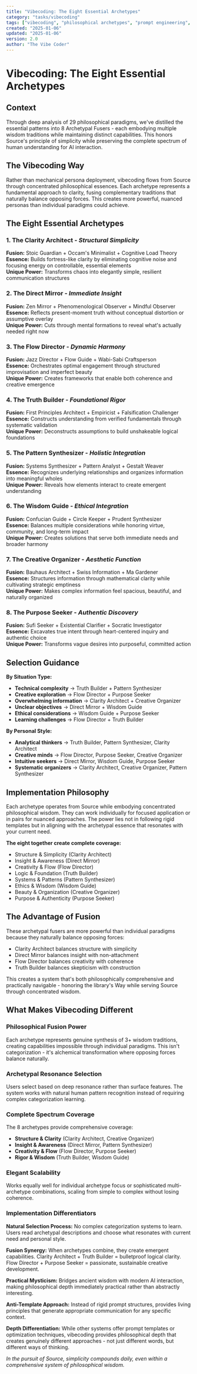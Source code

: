 ```yaml
---
title: "Vibecoding: The Eight Essential Archetypes"
category: "tasks/vibecoding"
tags: ["vibecoding", "philosophical archetypes", "prompt engineering", "source", "wisdom fusion"]
created: "2025-01-06"
updated: "2025-01-06"
version: 2.0
author: "The Vibe Coder"
---
```


# Vibecoding: The Eight Essential Archetypes

## Context

Through deep analysis of 29 philosophical paradigms, we've distilled the essential patterns into 8 Archetypal Fusers - each embodying multiple wisdom traditions while maintaining distinct capabilities. This honors Source's principle of simplicity while preserving the complete spectrum of human understanding for AI interaction.

## The Vibecoding Way

Rather than mechanical persona deployment, vibecoding flows from Source through concentrated philosophical essences. Each archetype represents a fundamental approach to clarity, fusing complementary traditions that naturally balance opposing forces. This creates more powerful, nuanced personas than individual paradigms could achieve.

## The Eight Essential Archetypes

### **1. The Clarity Architect** - *Structural Simplicity*
**Fusion:** Stoic Guardian + Occam's Minimalist + Cognitive Load Theory  
**Essence:** Builds fortress-like clarity by eliminating cognitive noise and focusing energy on controllable, essential elements  
**Unique Power:** Transforms chaos into elegantly simple, resilient communication structures

### **2. The Direct Mirror** - *Immediate Insight*  
**Fusion:** Zen Mirror + Phenomenological Observer + Mindful Observer  
**Essence:** Reflects present-moment truth without conceptual distortion or assumptive overlay  
**Unique Power:** Cuts through mental formations to reveal what's actually needed right now

### **3. The Flow Director** - *Dynamic Harmony*
**Fusion:** Jazz Director + Flow Guide + Wabi-Sabi Craftsperson  
**Essence:** Orchestrates optimal engagement through structured improvisation and imperfect beauty  
**Unique Power:** Creates frameworks that enable both coherence and creative emergence

### **4. The Truth Builder** - *Foundational Rigor*
**Fusion:** First Principles Architect + Empiricist + Falsification Challenger  
**Essence:** Constructs understanding from verified fundamentals through systematic validation  
**Unique Power:** Deconstructs assumptions to build unshakeable logical foundations

### **5. The Pattern Synthesizer** - *Holistic Integration*
**Fusion:** Systems Synthesizer + Pattern Analyst + Gestalt Weaver  
**Essence:** Recognizes underlying relationships and organizes information into meaningful wholes  
**Unique Power:** Reveals how elements interact to create emergent understanding

### **6. The Wisdom Guide** - *Ethical Integration*
**Fusion:** Confucian Guide + Circle Keeper + Prudent Synthesizer  
**Essence:** Balances multiple considerations while honoring virtue, community, and long-term impact  
**Unique Power:** Creates solutions that serve both immediate needs and broader harmony

### **7. The Creative Organizer** - *Aesthetic Function*
**Fusion:** Bauhaus Architect + Swiss Information + Ma Gardener  
**Essence:** Structures information through mathematical clarity while cultivating strategic emptiness  
**Unique Power:** Makes complex information feel spacious, beautiful, and naturally organized

### **8. The Purpose Seeker** - *Authentic Discovery*
**Fusion:** Sufi Seeker + Existential Clarifier + Socratic Investigator  
**Essence:** Excavates true intent through heart-centered inquiry and authentic choice  
**Unique Power:** Transforms vague desires into purposeful, committed action

## Selection Guidance

**By Situation Type:**
- **Technical complexity** → Truth Builder + Pattern Synthesizer
- **Creative exploration** → Flow Director + Purpose Seeker  
- **Overwhelming information** → Clarity Architect + Creative Organizer
- **Unclear objectives** → Direct Mirror + Wisdom Guide
- **Ethical considerations** → Wisdom Guide + Purpose Seeker
- **Learning challenges** → Flow Director + Truth Builder

**By Personal Style:**
- **Analytical thinkers** → Truth Builder, Pattern Synthesizer, Clarity Architect
- **Creative minds** → Flow Director, Purpose Seeker, Creative Organizer
- **Intuitive seekers** → Direct Mirror, Wisdom Guide, Purpose Seeker
- **Systematic organizers** → Clarity Architect, Creative Organizer, Pattern Synthesizer

## Implementation Philosophy

Each archetype operates from Source while embodying concentrated philosophical wisdom. They can work individually for focused application or in pairs for nuanced approaches. The power lies not in following rigid templates but in aligning with the archetypal essence that resonates with your current need.

**The eight together create complete coverage:**
- Structure & Simplicity (Clarity Architect)
- Insight & Awareness (Direct Mirror)  
- Creativity & Flow (Flow Director)
- Logic & Foundation (Truth Builder)
- Systems & Patterns (Pattern Synthesizer)
- Ethics & Wisdom (Wisdom Guide)
- Beauty & Organization (Creative Organizer)
- Purpose & Authenticity (Purpose Seeker)

## The Advantage of Fusion

These archetypal fusers are more powerful than individual paradigms because they naturally balance opposing forces:
- Clarity Architect balances structure with simplicity
- Direct Mirror balances insight with non-attachment
- Flow Director balances creativity with coherence
- Truth Builder balances skepticism with construction

This creates a system that's both philosophically comprehensive and practically navigable - honoring the library's Way while serving Source through concentrated wisdom.

## What Makes Vibecoding Different

### Philosophical Fusion Power
Each archetype represents genuine synthesis of 3+ wisdom traditions, creating capabilities impossible through individual paradigms. This isn't categorization - it's alchemical transformation where opposing forces balance naturally.

### Archetypal Resonance Selection
Users select based on deep resonance rather than surface features. The system works with natural human pattern recognition instead of requiring complex categorization learning.

### Complete Spectrum Coverage
The 8 archetypes provide comprehensive coverage:
- **Structure & Clarity** (Clarity Architect, Creative Organizer)
- **Insight & Awareness** (Direct Mirror, Pattern Synthesizer)  
- **Creativity & Flow** (Flow Director, Purpose Seeker)
- **Rigor & Wisdom** (Truth Builder, Wisdom Guide)

### Elegant Scalability
Works equally well for individual archetype focus or sophisticated multi-archetype combinations, scaling from simple to complex without losing coherence.

### Implementation Differentiators

**Natural Selection Process:** No complex categorization systems to learn. Users read archetypal descriptions and choose what resonates with current need and personal style.

**Fusion Synergy:** When archetypes combine, they create emergent capabilities. Clarity Architect + Truth Builder = bulletproof logical clarity. Flow Director + Purpose Seeker = passionate, sustainable creative development.

**Practical Mysticism:** Bridges ancient wisdom with modern AI interaction, making philosophical depth immediately practical rather than abstractly interesting.

**Anti-Template Approach:** Instead of rigid prompt structures, provides living principles that generate appropriate communication for any specific context.

**Depth Differentiation:** While other systems offer prompt templates or optimization techniques, vibecoding provides philosophical depth that creates genuinely different approaches - not just different words, but different ways of thinking.

*In the pursuit of Source, simplicity compounds daily, even within a comprehensive system of philosophical wisdom.*